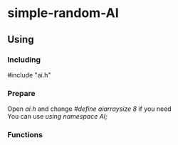 # simple-random-AI
## Using 
### Including
#include "ai.h"  
### Prepare
Open _ai.h_ and change _#define aiarraysize 8_ if you need  
You can use _using namespace AI;_  
### Functions
